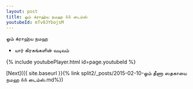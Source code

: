 ```yaml
---
layout: post
title: ஓம் க்ராஹ்ய நமஹ ௧௧ டைம்ஸ்
youtubeId: mTv0JYbojsM
---
```

 
 
 ஓம் க்ராஹ்ய நமஹ  
 
 -  யார் கிரகங்களின் வடிவம் 
 
  
 
  
 
 
 
 
 
 


{% include youtubePlayer.html id=page.youtubeId %}
 
[Next]({{ site.baseurl }}{% link  split2/_posts/2015-02-10-ஓம் தீணா ஸதகாயை நமஹ ௧௧ டைம்ஸ்.md%})
 
